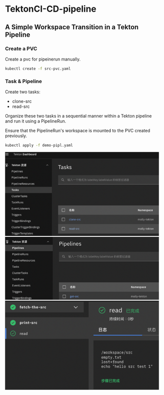 # TektonCI-CD-pipeline

## A Simple Workspace Transition in a Tekton Pipeline

### Create a PVC 
Create a pvc for pipeinerun manually.
```bash
kubectl create -f src-pvc.yaml
```

### Task & Pipeline
Create two tasks:
- clone-src
- read-src

Organize these two tasks in a sequential manner within a Tekton pipeline and run it using a PipelineRun.

Ensure that the PipelineRun's workspace is mounted to the PVC created previously.

```bash
kubectl apply -f demo-pipl.yaml
```
![tasks](https://github.com/MollyH1391/TektonCI-CD-pipeline/blob/5ba6b38069199af71995e9e0763c89a4f1b20389/task-pipl-workspace-demo/GUI/tekton-tasks.png)
![pipeline](https://github.com/MollyH1391/TektonCI-CD-pipeline/blob/5ba6b38069199af71995e9e0763c89a4f1b20389/task-pipl-workspace-demo/GUI/pipeline.png)
![pipeline-result](https://github.com/MollyH1391/TektonCI-CD-pipeline/blob/5ba6b38069199af71995e9e0763c89a4f1b20389/task-pipl-workspace-demo/GUI/pipeline-result.png)


